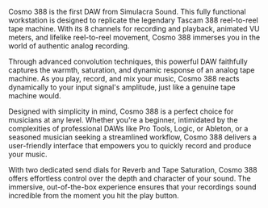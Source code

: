 Cosmo 388 is the first DAW from Simulacra Sound. This fully functional workstation is designed to replicate the legendary Tascam 388 reel-to-reel tape machine. With its 8 channels for recording and playback, animated VU meters, and lifelike reel-to-reel movement, Cosmo 388 immerses you in the world of authentic analog recording.

Through advanced convolution techniques, this powerful DAW faithfully captures the warmth, saturation, and dynamic response of an analog tape machine. As you play, record, and mix your music, Cosmo 388 reacts dynamically to your input signal's amplitude, just like a genuine tape machine would.

Designed with simplicity in mind, Cosmo 388 is a perfect choice for musicians at any level. Whether you're a beginner, intimidated by the complexities of professional DAWs like Pro Tools, Logic, or Ableton, or a seasoned musician seeking a streamlined workflow, Cosmo 388 delivers a user-friendly interface that empowers you to quickly record and produce your music.

With two dedicated send dials for Reverb and Tape Saturation, Cosmo 388 offers effortless control over the depth and character of your sound. The immersive, out-of-the-box experience ensures that your recordings sound incredible from the moment you hit the play button.
